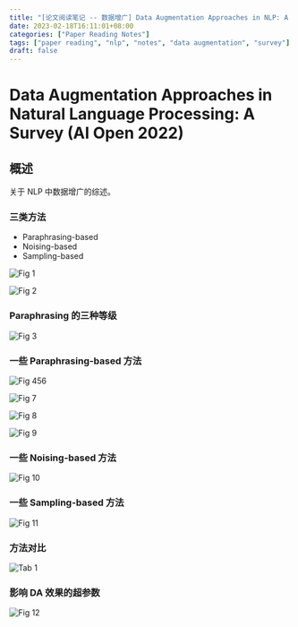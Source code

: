 ```yaml
---
title: "[论文阅读笔记 -- 数据增广] Data Augmentation Approaches in NLP: A Survey (AI Open 2022)"
date: 2023-02-18T16:11:01+08:00
categories: ["Paper Reading Notes"]
tags: ["paper reading", "nlp", "notes", "data augmentation", "survey"]
draft: false
---
```


# Data Augmentation Approaches in Natural Language Processing: A Survey (AI Open 2022)

## 概述

关于 NLP 中数据增广的综述。  

### 三类方法

+ Paraphrasing-based
+ Noising-based
+ Sampling-based

![Fig 1](/images/2023/PRN342/1.png)

![Fig 2](/images/2023/PRN342/2.png)

### Paraphrasing 的三种等级

![Fig 3](/images/2023/PRN342/3.png)

### 一些 Paraphrasing-based 方法

![Fig 456](/images/2023/PRN342/456.png)

![Fig 7](/images/2023/PRN342/7.png)

![Fig 8](/images/2023/PRN342/8.png)

![Fig 9](/images/2023/PRN342/9.png)

### 一些 Noising-based 方法

![Fig 10](/images/2023/PRN342/10.png)

### 一些 Sampling-based 方法

![Fig 11](/images/2023/PRN342/11.png)

### 方法对比

![Tab 1](/images/2023/PRN342/T1.png)

### 影响 DA 效果的超参数

![Fig 12](/images/2023/PRN342/12.png)
